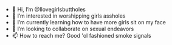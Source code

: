 - 👋 Hi, I’m @Ilovegirlsbuttholes
- 👀 I’m interested in worshipping girls assholes
- 🌱 I’m currently learning how to have more girls sit on my face
- 💞️ I’m looking to collaborate on sexual endeavors
- 📫 How to reach me? Good 'ol fashioned smoke signals

<!---
Ilovegirlsbuttholes/Ilovegirlsbuttholes is a ✨ special ✨ repository because its `README.md` (this file) appears on your GitHub profile.
You can click the Preview link to take a look at your changes.
--->

